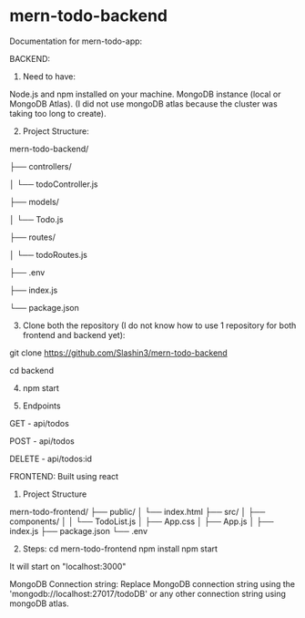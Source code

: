 # mern-todo-backend

Documentation for mern-todo-app:

BACKEND:

1. Need to have:
   
  Node.js and npm installed on your machine.
  MongoDB instance (local or MongoDB Atlas). (I did not use mongoDB atlas because the cluster was taking too long to create).

2. Project Structure:

  mern-todo-backend/

  ├── controllers/

  │   └── todoController.js

  ├── models/

  │   └── Todo.js

  ├── routes/

  │   └── todoRoutes.js

  ├── .env

  ├── index.js

  └── package.json

3. Clone both the repository (I do not know how to use 1 repository for both frontend and backend yet):

  git clone https://github.com/Slashin3/mern-todo-backend

  cd backend

4. npm start


5. Endpoints


GET - api/todos

POST - api/todos

DELETE - api/todos:id

FRONTEND:
Built using react

1. Project Structure

  mern-todo-frontend/
  ├── public/
  │   └── index.html
  ├── src/
  │   ├── components/
  │   │   └── TodoList.js
  │   ├── App.css
  │   ├── App.js
  │   ├── index.js
  ├── package.json
  └── .env

2. Steps:
  cd mern-todo-frontend
  npm install
  npm start

It will start on "localhost:3000"

MongoDB Connection string:
Replace MongoDB connection string using the 'mongodb://localhost:27017/todoDB' or any other connection string using mongoDB atlas.
